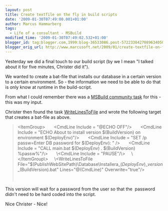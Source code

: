 ```yaml
---
layout: post
title: Create textfile on the fly in build scripts
date: '2009-01-30T07:49:00.001+01:00'
author: Marcus Hammarberg
tags:
  - Life of a consultant - MSBuild
modified_time: '2009-01-30T07:49:02.532+01:00'
blogger_id: tag:blogger.com,1999:blog-36533086.post-5722330427089634050
blogger_orig_url: http://www.marcusoft.net/2009/01/create-textfile-on-fly-in-build-scripts.html
---
```



Yesterday we did a final touch to our build script (by we I mean "I
talked about it for five minutes, Christer did it").

We wanted to create a bat-file that installs our database in a certain
version to a certain environment. So - the information we need to be
able to do that is only know at runtime in the build-script.

From what I could remember there was a
<a href="http://msbuildtasks.tigris.org/" target="_blank">MSBuild
community task</a> for this - this was my input.

Christer then found the task
<a href="http://msdn.microsoft.com/en-us/library/ms164305.aspx"
target="_blank">WriteLinesToFile</a> and wrote the following target that
creates a bat-file as above.

> \<ItemGroup\>
>       \<CmdLine Include = "@ECHO OFF"/\>
>       \<CmdLine Include = "ECHO About to install version
> $(BuildVersion) on environment $(DeployEnv)"/\>
>       \<CmdLine Include = "SET /p passw=Enter DB password for
> $(DeployEnv): " /\>
>       \<CmdLine Include = "CALL main.bat $(DeployEnv) .
> $(BuildVersion) %passw%"/\>
>       \<CmdLine Include = "PAUSE"/\>
>     \</ItemGroup\>
>     \<WriteLinesToFile
> File="$(PublishWebSitePath)\Database\Installera\_$(DeployEnv)\_version\_$(BuildVersion).bat"
> Lines="@(CmdLine)"
> Overwrite="true"/\>
>
>  

This version will wait for a password from the user so that the 
password didn't need to be hard coded into the script.

Nice Christer - Nice!
